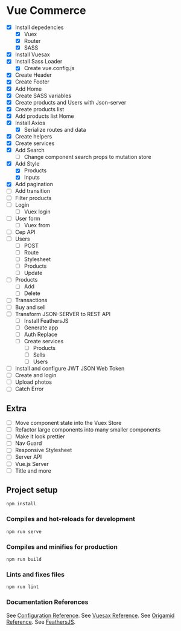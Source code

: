 # Vue Commerce

- [x] Install depedencies
  - [x] Vuex
  - [x] Router
  - [x] SASS
- [x] Install Vuesax
- [x] Install Sass Loader
  - [x] Create vue.config.js
- [x] Create Header
- [x] Create Footer
- [x] Add Home
- [x] Create SASS variables
- [x] Create products and Users with Json-server
- [x] Create products list
- [x] Add products list Home
- [x] Install Axios
  - [x] Serialize routes and data
- [x] Create helpers
- [x] Create services
- [x] Add Search
  - [ ] Change component search props to mutation store
- [x] Add Style
  - [x] Products
  - [x] Inputs
- [x] Add pagination
- [ ] Add transition
- [ ] Filter products
- [ ] Login
  - [ ] Vuex login
- [ ] User form
  - [ ] Vuex from
- [ ] Cep API
- [ ] Users
  - [ ] POST
  - [ ] Route
  - [ ] Stylesheet
  - [ ] Products
  - [ ] Update
- [ ] Products
  - [ ] Add
  - [ ] Delete
- [ ] Transactions
- [ ] Buy and sell
- [ ] Transform JSON-SERVER to REST API
  - [ ] Install FeathersJS
  - [ ] Generate app
  - [ ] Auth Replace
  - [ ] Create services
    - [ ] Products
    - [ ] Sells
    - [ ] Users
- [ ] Install and configure JWT JSON Web Token
- [ ] Create and login
- [ ] Upload photos
- [ ] Catch Error

## Extra

- [ ] Move component state into the Vuex Store
- [ ] Refactor large components into many smaller components
- [ ] Make it look prettier
- [ ] Nav Guard
- [ ] Responsive Stylesheet
- [ ] Server API
- [ ] Vue.js Server
- [ ] Title and more

## Project setup

```
npm install
```

### Compiles and hot-reloads for development

```
npm run serve
```

### Compiles and minifies for production

```
npm run build
```

### Lints and fixes files

```
npm run lint
```

### Documentation References

See [Configuration Reference](https://cli.vuejs.org/config/).
See [Vuesax Reference](https://lusaxweb.github.io/vuesax/).
See [Origamid Reference](https://www.origamid.com/slide/vue-js-completo/).
See [FeathersJS](https://docs.feathersjs.com/guides/).
